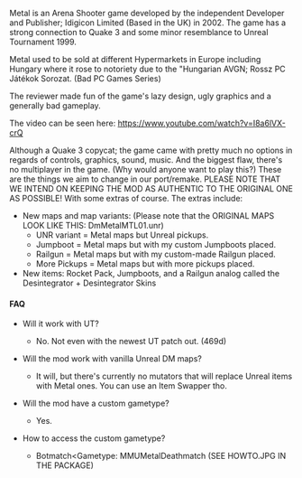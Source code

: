 Metal is an Arena Shooter game developed by the independent Developer and Publisher; Idigicon Limited (Based in the UK) in 2002. The game
has a strong connection to Quake 3 and some minor resemblance to Unreal Tournament 1999.

Metal used to be sold at different Hypermarkets in Europe including Hungary where it rose to notoriety due to the "Hungarian AVGN; Rossz PC
Játékok Sorozat. (Bad PC Games Series)

The reviewer made fun of the game's lazy design, ugly graphics and a generally bad gameplay.

The video can be seen here: https://www.youtube.com/watch?v=I8a6lVX-crQ

Although a Quake 3 copycat; the game came with pretty much no options in regards of controls, graphics, sound, music. And the biggest flaw,
there's no multiplayer in the game. (Why would anyone want to play this?)
These are the things we aim to change in our port/remake. PLEASE NOTE THAT WE INTEND ON KEEPING THE MOD AS AUTHENTIC TO THE ORIGINAL ONE AS
POSSIBLE! With some extras of course.
The extras include:

- New maps and map variants: (Please note that the ORIGINAL MAPS LOOK LIKE THIS: DmMetalMTL01.unr)
  - UNR variant = Metal maps but Unreal pickups.
  - Jumpboot = Metal maps but with my custom Jumpboots placed.
  - Railgun = Metal maps but with my custom-made Railgun placed.
  - More Pickups = Metal maps but with more pickups placed.
- New items: Rocket Pack, Jumpboots, and a Railgun analog called the Desintegrator + Desintegrator Skins

#### FAQ

- Will it work with UT?
  - No. Not even with the newest UT patch out. (469d)

- Will the mod work with vanilla Unreal DM maps?
  - It will, but there's currently no mutators that will replace Unreal items with Metal ones. You can use an Item Swapper tho.

- Will the mod have a custom gametype?
  - Yes.

- How to access the custom gametype?
  - Botmatch<Gametype: MMUMetalDeathmatch (SEE HOWTO.JPG IN THE PACKAGE)